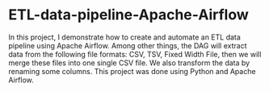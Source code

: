# ETL-data-pipeline-Apache-Airflow
In this project, I demonstrate how to create and automate an ETL data pipeline using Apache Airflow.
Among other things,  the DAG will extract data from the following file formats: CSV, TSV, Fixed Width File, then we will merge these files into one single CSV file.
We also transform the data by renaming some columns.
This project was done using Python and Apache Airflow.
